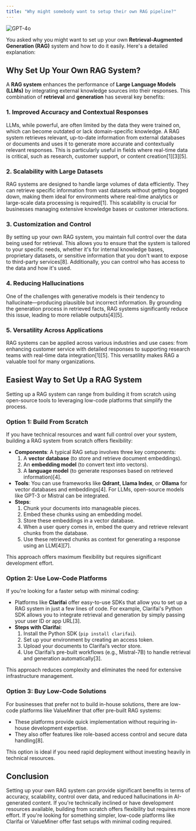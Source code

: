 ```yaml
---
title: "Why might somebody want to setup their own RAG pipeline?"
---
```

![GPT-4o](https://img.shields.io/badge/GPT--4o-3333FF?style=for-the-badge&logo=openai&logoColor=white)



You asked why you might want to set up your own **Retrieval-Augmented Generation (RAG)** system and how to do it easily. Here's a detailed explanation:

## Why Set Up Your Own RAG System?

A **RAG system** enhances the performance of **Large Language Models (LLMs)** by integrating external knowledge sources into their responses. This combination of **retrieval** and **generation** has several key benefits:

### 1. Improved Accuracy and Contextual Responses

LLMs, while powerful, are often limited by the data they were trained on, which can become outdated or lack domain-specific knowledge. A RAG system retrieves relevant, up-to-date information from external databases or documents and uses it to generate more accurate and contextually relevant responses. This is particularly useful in fields where real-time data is critical, such as research, customer support, or content creation\[1]\[3]\[5].

### 2. Scalability with Large Datasets

RAG systems are designed to handle large volumes of data efficiently. They can retrieve specific information from vast datasets without getting bogged down, making them ideal for environments where real-time analytics or large-scale data processing is required\[1]. This scalability is crucial for businesses managing extensive knowledge bases or customer interactions.

### 3. Customization and Control

By setting up your own RAG system, you maintain full control over the data being used for retrieval. This allows you to ensure that the system is tailored to your specific needs, whether it's for internal knowledge bases, proprietary datasets, or sensitive information that you don't want to expose to third-party services\[8]. Additionally, you can control who has access to the data and how it's used.

### 4. Reducing Hallucinations

One of the challenges with generative models is their tendency to hallucinate—producing plausible but incorrect information. By grounding the generation process in retrieved facts, RAG systems significantly reduce this issue, leading to more reliable outputs\[4]\[5].

### 5. Versatility Across Applications

RAG systems can be applied across various industries and use cases: from enhancing customer service with detailed responses to supporting research teams with real-time data integration\[1]\[5]. This versatility makes RAG a valuable tool for many organizations.

## Easiest Way to Set Up a RAG System

Setting up a RAG system can range from building it from scratch using open-source tools to leveraging low-code platforms that simplify the process.

### Option 1: Build From Scratch

If you have technical resources and want full control over your system, building a RAG system from scratch offers flexibility:

- **Components**: A typical RAG setup involves three key components:
  1. A **vector database** (to store and retrieve document embeddings).
  2. An **embedding model** (to convert text into vectors).
  3. A **language model** (to generate responses based on retrieved information)\[4].
- **Tools**: You can use frameworks like **Qdrant**, **Llama Index**, or **Ollama** for vector databases and embeddings\[4]. For LLMs, open-source models like GPT-3 or Mistral can be integrated.
- **Steps**:
  1. Chunk your documents into manageable pieces.
  2. Embed these chunks using an embedding model.
  3. Store these embeddings in a vector database.
  4. When a user query comes in, embed the query and retrieve relevant chunks from the database.
  5. Use these retrieved chunks as context for generating a response using an LLM\[4]\[7].

This approach offers maximum flexibility but requires significant development effort.

### Option 2: Use Low-Code Platforms

If you're looking for a faster setup with minimal coding:

- Platforms like **Clarifai** offer easy-to-use SDKs that allow you to set up a RAG system in just a few lines of code. For example, Clarifai's Python SDK allows you to integrate retrieval and generation by simply passing your user ID or app URL\[3].
- **Steps with Clarifai**:
  1. Install the Python SDK (`pip install clarifai`).
  2. Set up your environment by creating an access token.
  3. Upload your documents to Clarifai’s vector store.
  4. Use Clarifai’s pre-built workflows (e.g., Mistral-7B) to handle retrieval and generation automatically\[3].

This approach reduces complexity and eliminates the need for extensive infrastructure management.

### Option 3: Buy Low-Code Solutions

For businesses that prefer not to build in-house solutions, there are low-code platforms like ValueMiner that offer pre-built RAG systems:

- These platforms provide quick implementation without requiring in-house development expertise.
- They also offer features like role-based access control and secure data handling\[8].

This option is ideal if you need rapid deployment without investing heavily in technical resources.

## Conclusion

Setting up your own RAG system can provide significant benefits in terms of accuracy, scalability, control over data, and reduced hallucinations in AI-generated content. If you're technically inclined or have development resources available, building from scratch offers flexibility but requires more effort. If you're looking for something simpler, low-code platforms like Clarifai or ValueMiner offer fast setups with minimal coding required.

&#x20;
